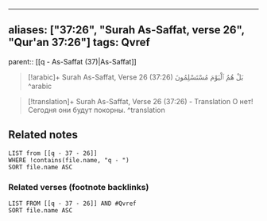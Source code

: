 
---
aliases: ["37:26", "Surah As-Saffat, verse 26", "Qur'an 37:26"]
tags: Qvref
---

parent:: [[q - As-Saffat (37)|As-Saffat]]

> [!arabic]+ Surah As-Saffat, Verse 26 (37:26)
> <span class="quran-arabic">بَلْ هُمُ ٱلْيَوْمَ مُسْتَسْلِمُونَ</span>
^arabic

> [!translation]+ Surah As-Saffat, Verse 26 (37:26) - Translation
> О нет! Сегодня они будут покорны.
^translation



## Related notes
```dataview
LIST from [[q - 37 - 26]]
WHERE !contains(file.name, "q - ")
SORT file.name ASC
```

### Related verses (footnote backlinks)
```dataview
LIST FROM [[q - 37 - 26]] AND #Qvref
SORT file.name ASC
```

